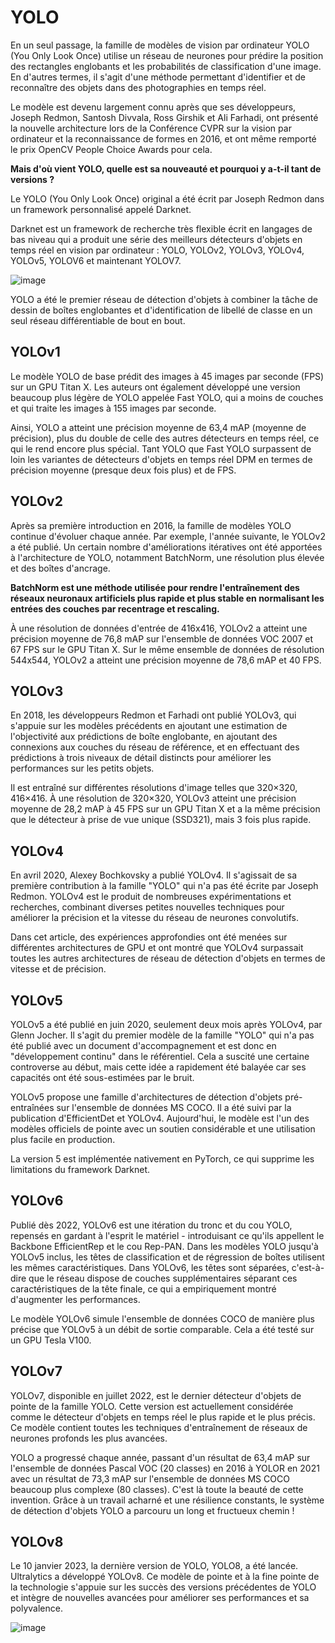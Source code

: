 # YOLO
En un seul passage, la famille de modèles de vision par ordinateur YOLO (You Only Look Once) utilise un réseau de neurones pour prédire la position des rectangles englobants et les probabilités de classification d'une image. En d'autres termes, il s'agit d'une méthode permettant d'identifier et de reconnaître des objets dans des photographies en temps réel.

Le modèle est devenu largement connu après que ses développeurs, Joseph Redmon, Santosh Divvala, Ross Girshik et Ali Farhadi, ont présenté la nouvelle architecture lors de la Conférence CVPR sur la vision par ordinateur et la reconnaissance de formes en 2016, et ont même remporté le prix OpenCV People Choice Awards pour cela.

**Mais d'où vient YOLO, quelle est sa nouveauté et pourquoi y a-t-il tant de versions ?**

Le YOLO (You Only Look Once) original a été écrit par Joseph Redmon dans un framework personnalisé appelé Darknet.

Darknet est un framework de recherche très flexible écrit en langages de bas niveau qui a produit une série des meilleurs détecteurs d'objets en temps réel en vision par ordinateur : YOLO, YOLOv2, YOLOv3, YOLOv4, YOLOv5, YOLOV6 et maintenant YOLOV7.

![image](https://user-images.githubusercontent.com/123757632/233953603-167b62b9-d741-43eb-8918-deb5674aa126.png)

YOLO a été le premier réseau de détection d'objets à combiner la tâche de dessin de boîtes englobantes et d'identification de libellé de classe en un seul réseau différentiable de bout en bout.

## YOLOv1

Le modèle YOLO de base prédit des images à 45 images par seconde (FPS) sur un GPU Titan X. Les auteurs ont également développé une version beaucoup plus légère de YOLO appelée Fast YOLO, qui a moins de couches et qui traite les images à 155 images par seconde.

Ainsi, YOLO a atteint une précision moyenne de 63,4 mAP (moyenne de précision), plus du double de celle des autres détecteurs en temps réel, ce qui le rend encore plus spécial. Tant YOLO que Fast YOLO surpassent de loin les variantes de détecteurs d'objets en temps réel DPM en termes de précision moyenne (presque deux fois plus) et de FPS.


## YOLOv2

Après sa première introduction en 2016, la famille de modèles YOLO continue d'évoluer chaque année. Par exemple, l'année suivante, le YOLOv2 a été publié. Un certain nombre d'améliorations itératives ont été apportées à l'architecture de YOLO, notamment BatchNorm, une résolution plus élevée et des boîtes d'ancrage.

**BatchNorm est une méthode utilisée pour rendre l'entraînement des réseaux neuronaux artificiels plus rapide et plus stable en normalisant les entrées des couches par recentrage et rescaling.**

À une résolution de données d'entrée de 416x416, YOLOv2 a atteint une précision moyenne de 76,8 mAP sur l'ensemble de données VOC 2007 et 67 FPS sur le GPU Titan X. Sur le même ensemble de données de résolution 544x544, YOLOv2 a atteint une précision moyenne de 78,6 mAP et 40 FPS.

## YOLOv3

En 2018, les développeurs Redmon et Farhadi ont publié YOLOv3, qui s'appuie sur les modèles précédents en ajoutant une estimation de l'objectivité aux prédictions de boîte englobante, en ajoutant des connexions aux couches du réseau de référence, et en effectuant des prédictions à trois niveaux de détail distincts pour améliorer les performances sur les petits objets.

Il est entraîné sur différentes résolutions d'image telles que 320×320, 416×416. À une résolution de 320×320, YOLOv3 atteint une précision moyenne de 28,2 mAP à 45 FPS sur un GPU Titan X et a la même précision que le détecteur à prise de vue unique (SSD321), mais 3 fois plus rapide.

## YOLOv4

En avril 2020, Alexey Bochkovsky a publié YOLOv4. Il s'agissait de sa première contribution à la famille "YOLO" qui n'a pas été écrite par Joseph Redmon. YOLOv4 est le produit de nombreuses expérimentations et recherches, combinant diverses petites nouvelles techniques pour améliorer la précision et la vitesse du réseau de neurones convolutifs.

Dans cet article, des expériences approfondies ont été menées sur différentes architectures de GPU et ont montré que YOLOv4 surpassait toutes les autres architectures de réseau de détection d'objets en termes de vitesse et de précision.

## YOLOv5

YOLOv5 a été publié en juin 2020, seulement deux mois après YOLOv4, par Glenn Jocher. Il s'agit du premier modèle de la famille "YOLO" qui n'a pas été publié avec un document d'accompagnement et est donc en "développement continu" dans le référentiel. Cela a suscité une certaine controverse au début, mais cette idée a rapidement été balayée car ses capacités ont été sous-estimées par le bruit.

YOLOv5 propose une famille d'architectures de détection d'objets pré-entraînées sur l'ensemble de données MS COCO. Il a été suivi par la publication d'EfficientDet et YOLOv4. Aujourd'hui, le modèle est l'un des modèles officiels de pointe avec un soutien considérable et une utilisation plus facile en production.

La version 5 est implémentée nativement en PyTorch, ce qui supprime les limitations du framework Darknet.

## YOLOv6

Publié dès 2022, YOLOv6 est une itération du tronc et du cou YOLO, repensés en gardant à l'esprit le matériel - introduisant ce qu'ils appellent le Backbone EfficientRep et le cou Rep-PAN. Dans les modèles YOLO jusqu'à YOLOv5 inclus, les têtes de classification et de régression de boîtes utilisent les mêmes caractéristiques. Dans YOLOv6, les têtes sont séparées, c'est-à-dire que le réseau dispose de couches supplémentaires séparant ces caractéristiques de la tête finale, ce qui a empiriquement montré d'augmenter les performances.

Le modèle YOLOv6 simule l'ensemble de données COCO de manière plus précise que YOLOv5 à un débit de sortie comparable. Cela a été testé sur un GPU Tesla V100.

## YOLOv7

YOLOv7, disponible en juillet 2022, est le dernier détecteur d'objets de pointe de la famille YOLO. Cette version est actuellement considérée comme le détecteur d'objets en temps réel le plus rapide et le plus précis. Ce modèle contient toutes les techniques d'entraînement de réseaux de neurones profonds les plus avancées.

YOLO a progressé chaque année, passant d'un résultat de 63,4 mAP sur l'ensemble de données Pascal VOC (20 classes) en 2016 à YOLOR en 2021 avec un résultat de 73,3 mAP sur l'ensemble de données MS COCO beaucoup plus complexe (80 classes). C'est là toute la beauté de cette invention. Grâce à un travail acharné et une résilience constants, le système de détection d'objets YOLO a parcouru un long et fructueux chemin !

## YOLOv8

Le 10 janvier 2023, la dernière version de YOLO, YOLO8, a été lancée. Ultralytics a développé YOLOv8. Ce modèle de pointe et à la fine pointe de la technologie s'appuie sur les succès des versions précédentes de YOLO et intègre de nouvelles avancées pour améliorer ses performances et sa polyvalence.

![image](https://user-images.githubusercontent.com/123757632/234002544-102d3d5f-3ffc-4c84-8f52-a972b360b4bb.png)
